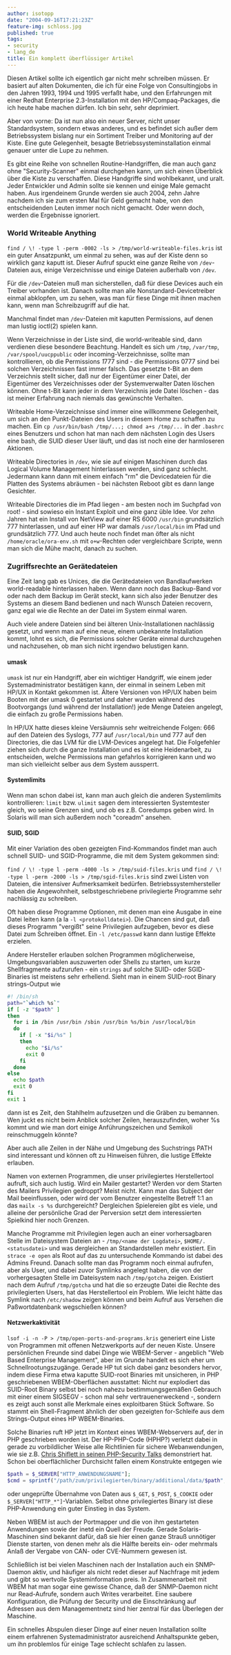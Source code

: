 ```yaml
---
author: isotopp
date: "2004-09-16T17:21:23Z"
feature-img: schloss.jpg
published: true
tags:
- security
- lang_de
title: Ein komplett überflüssiger Artikel
---
```

Diesen Artikel sollte ich eigentlich gar nicht mehr schreiben müssen. Er basiert auf alten Dokumenten, die ich für eine Folge von Consultingjobs in den Jahren 1993, 1994 und 1995 verfaßt habe, und den Erfahrungen mit einer Redhat Enterprise 2.3-Installation mit den HP/Compaq-Packages, die ich heute habe machen dürfen. Ich bin sehr, sehr deprimiert.

Aber von vorne: Da ist nun also ein neuer Server, nicht unser Standardsystem, sondern etwas anderes, und es befindet sich außer dem Betriebssystem bislang nur ein Sortiment Treiber und Monitoring auf der Kiste. Eine gute Gelegenheit, besagte Betriebssysteminstallation einmal genauer unter die Lupe zu nehmen.

Es gibt eine Reihe von schnellen Routine-Handgriffen, die man auch ganz ohne "Security-Scanner" einmal durchgehen kann, um sich einen Überblick über die Kiste zu verschaffen. Diese Handgriffe sind wohlbekannt, und uralt. Jeder Entwickler und Admin sollte sie kennen und einige Male gemacht haben. Aus irgendeinem Grunde werden sie auch 2004, zehn Jahre nachdem ich sie zum ersten Mal für Geld gemacht habe, von den entscheidenden Leuten immer noch nicht gemacht. Oder wenn doch, werden die Ergebnisse ignoriert.

### World Writeable Anything

`find / \! -type l -perm -0002 -ls > /tmp/world-writeable-files.kris` ist ein guter Ansatzpunkt, um einmal zu sehen, was auf der Kiste denn so wirklich ganz kaputt ist. Dieser Aufruf spuckt eine ganze Reihe von `/dev`-Dateien aus, einige Verzeichnisse und einige Dateien außerhalb von `/dev`.

Für die `/dev`-Dateien muß man sicherstellen, daß für diese Devices auch ein Treiber vorhanden ist. Danach sollte man alle Nonstandard-Devicetreiber einmal abklopfen, um zu sehen, was man für fiese Dinge mit ihnen machen kann, wenn man Schreibzugriff auf die hat.

Manchmal findet man `/dev`-Dateien mit kaputten Permissions, auf denen man lustig ioctl(2) spielen kann.

Wenn Verzeichnisse in der Liste sind, die world-writeable sind, dann verdienen diese besondere Beachtung. Handelt es sich um `/tmp`, `/var/tmp`, `/var/spool/uucppublic` oder incoming-Verzeichnisse, sollte man kontrollieren, ob die Permissions *1*777 sind - die Permissions 0777 sind bei solchen Verzeichnissen fast immer falsch. Das gesetzte t-Bit an dem Verzeichnis stellt sicher, daß nur der Eigentümer einer Datei, der Eigentümer des Verzeichnisses oder der Systemverwalter Daten löschen können. Ohne t-Bit kann jeder in dem Verzeichnis jede Datei löschen - das ist meiner Erfahrung nach niemals das gewünschte Verhalten.

Writeable Home-Verzeichnisse sind immer eine willkommene Gelegenheit, um sich an den Punkt-Dateien des Users in diesem Home zu schaffen zu machen. Ein `cp /usr/bin/bash /tmp/...; chmod a+s /tmp/...` in der `.bashrc` eines Benutzers und schon hat man nach dem nächsten Login des Users eine bash, die SUID dieser User läuft, und das ist noch eine der harmloseren Aktionen.

Writeable Directories in `/dev`, wie sie auf einigen Maschinen durch das Logical Volume Management hinterlassen werden, sind ganz schlecht. Jedermann kann dann mit einem einfach "rm" die Devicedateien für die Platten des Systems abräumen - bei nächsten Reboot gibt es dann lange Gesichter.

Writeable Directories die im Pfad liegen - am besten noch im Suchpfad von root! - sind sowieso ein Instant Exploit und eine ganz üble Idee. Vor zehn Jahren hat ein Install von NetView auf einer RS 6000 `/usr/bin` grundsätzlich 777 hinterlassen, und auf einer HP war damals `/usr/local/bin` im Pfad und grundsätzlich 777. Und auch heute noch findet man öfter als nicht `/home/oracle/ora-env.sh` mit `o+w`-Rechten oder vergleichbare Scripte, wenn man sich die Mühe macht, danach zu suchen.

### Zugriffsrechte an Gerätedateien

Eine Zeit lang gab es Unices, die die Gerätedateien von Bandlaufwerken world-readable hinterlassen haben. Wenn dann noch das Backup-Band vor oder nach dem Backup im Gerät steckt, kann sich also jeder Benutzer des Systems an diesem Band bedienen und nach Wunsch Dateien recovern, ganz egal wie die Rechte an der Datei im System einmal waren.

Auch viele andere Dateien sind bei älteren Unix-Installationen nachlässig gesetzt, und wenn man auf eine neue, einem unbekannte Installation kommt, lohnt es sich, die Permissions solcher Geräte einmal durchzugehen und nachzusehen, ob man sich nicht irgendwo belustigen kann.

#### umask

`umask` ist nur ein Handgriff, aber ein wichtiger Handgriff, wie einem jeder Systemadministrator bestätigen kann, der einmal in seinem Leben mit HP/UX in Kontakt gekommen ist. Ältere Versionen von HP/UX haben beim Booten mit der umask 0 gestartet und daher wurden während des Bootvorgangs (und während der Installation!) jede Menge Dateien angelegt, die einfach zu große Permissions haben.

In HP/UX hatte dieses kleine Versäumnis sehr weitreichende Folgen: 666 auf den Dateien des Syslogs, 777 auf `/usr/local/bin` und 777 auf den Directories, die das LVM für die LVM-Devices angelegt hat. Die Folgefehler ziehen sich durch die ganze Installation und es ist eine Heidenarbeit, zu entscheiden, welche Permissions man gefahrlos korrigieren kann und wo man sich vielleicht selber aus dem System aussperrt.

#### Systemlimits

Wenn man schon dabei ist, kann man auch gleich die anderen Systemlimits kontrollieren: `limit` bzw. `ulimit` sagen dem interessierten Systemtester gleich, wo seine Grenzen sind, und ob es z.B. Coredumps geben wird. In Solaris will man sich außerdem noch "coreadm" ansehen.

#### SUID, SGID

Mit einer Variation des oben gezeigten Find-Kommandos findet man auch schnell SUID- und SGID-Programme, die mit dem System gekommen sind:

`find / \! -type l -perm -4000 -ls > /tmp/suid-files.kris` und `find / \! -type l -perm -2000 -ls > /tmp/sgid-files.kris` sind zwei Listen von Dateien, die intensiver Aufmerksamkeit bedürfen. Betriebssystemhersteller haben die Angewohnheit, selbstgeschriebene privilegierte Programme sehr nachlässig zu schreiben.

Oft haben diese Programme Optionen, mit denen man eine Ausgabe in eine Datei leiten kann (a la `-l <protokolldatei>`). Die Chancen sind gut, daß dieses Programm "vergißt" seine Privilegien aufzugeben, bevor es diese Datei zum Schreiben öffnet. Ein `-l /etc/passwd` kann dann lustige Effekte erzielen.

Andere Hersteller erlauben solchen Programmen möglicherweise, Umgebungsvariablen auszuwerten oder Shells zu starten, um kurze Shellfragmente aufzurufen - ein `strings` auf solche SUID- oder SGID-Binaries ist meistens sehr erhellend. Sieht man in einem SUID-root Binary strings-Output wie

```bash
#! /bin/sh
path="`which %s`"
if [ -z "$path" ]
then
  for i in /bin /usr/bin /sbin /usr/bin %s/bin /usr/local/bin
  do
    if [ -x "$i/%s" ]
    then
      echo "$i/%s"
      exit 0
    fi
  done
else
  echo $path
  exit 0
fi
exit 1
```

dann ist es Zeit, den Stahlhelm aufzusetzen und die Gräben zu bemannen. Wen juckt es nicht beim Anblick solcher Zeilen, herauszufinden, woher %s kommt und wie man dort einige Anführungszeichen und Semikoli reinschmuggeln könnte?

Aber auch alle Zeilen in der Nähe und Umgebung des Suchstrings PATH sind interessant und können oft zu Hinweisen führen, die lustige Effekte erlauben.

Namen von externen Programmen, die unser privilegiertes Herstellertool aufruft, sich auch lustig. Wird ein Mailer gestartet? Werden vor dem Starten des Mailers Privilegien gedroppt? Meist nicht. Kann man das Subject der Mail beeinflussen, oder wird der vom Benutzer eingestellte Betreff 1:1 an das `mailx -s %s` durchgereicht? Dergleichen Spielereien gibt es viele, und alleine der persönliche Grad der Perversion setzt dem interessierten Spielkind hier noch Grenzen.

Manche Programme mit Privilegien legen auch an einer vorhersagbaren Stelle im Dateisystem Dateien an - `/tmp/<name der Logdatei>`, `$HOME/.<statusdatei>` und was dergleichen an Standardstellen mehr existiert. Ein `strace -e open` als Root auf das zu untersuchende Kommando ist dabei des Admins Freund. Danach sollte man das Programm noch einmal aufrufen, aber als User, und dabei zuvor Symlinks angelegt haben, die von der vorhergesagten Stelle im Dateisystem nach `/tmp/gotcha` zeigen. Existiert nach dem Aufruf `/tmp/gotcha` und hat die so erzeugte Datei die Rechte des privilegierten Users, hat das Herstellertool ein Problem. Wie leicht hätte das Symlink nach `/etc/shadow` zeigen können und beim Aufruf aus Versehen die Paßwortdatenbank wegschießen können?

#### Netzwerkaktivität

`lsof -i -n -P > /tmp/open-ports-and-programs.kris` generiert eine Liste von Programmen mit offenen Netzwerkports auf der neuen Kiste. Unsere persönlichen Freunde sind dabei Dinge wie WBEM-Server - angeblich "Web Based Enterprise Management", aber im Grunde handelt es sich eher um Schnellrootungszugänge. Gerade HP tut sich dabei ganz besonders hervor, indem diese Firma etwa kaputte SUID-root Binaries mit unsicheren, in PHP geschriebenen WBEM-Oberflächen ausstattet: Nicht nur explodiert das SUID-Root Binary selbst bei noch nahezu bestimmungsgemäßen Gebrauch mit einer einem SIGSEGV - schon mal sehr vertrauenerweckend -, sondern es zeigt auch sonst alle Merkmale eines exploitbaren Stück Software. So stammt ein Shell-Fragment ähnlich der oben gezeigten for-Schleife aus dem Strings-Output eines HP WBEM-Binaries.

Solche Binaries ruft HP jetzt im Kontext eines WBEM-Webservers auf, der in PHP geschrieben worden ist. Der HP-PHP-Code (HPHP?) verletzt dabei in gerade zu vorbildlicher Weise alle Richtlinien für sichere Webanwendungen, wie sie z.B.
[Chris Shiflett in seinen PHP-Security Talks](http://shiflett.org/talks/oscon2004/php-security) demonstriert hat. Schon bei oberflächlicher Durchsicht fallen einem Konstrukte entgegen wie

```php
$path = $_SERVER["HTTP_ANWENDUNGSNAME"];
$cmd = sprintf("/path/zum/privilegierten/binary/additional/data/$path";
```

oder ungeprüfte Übernahme von Daten aus `$_GET`, `$_POST`, `$_COOKIE` oder `$_SERVER["HTTP_*"]`-Variablen. Selbst ohne privilegiertes Binary ist diese PHP-Anwendung ein guter Einstieg in das System.

Neben WBEM ist auch der Portmapper und die von ihm gestarteten Anwendungen sowie der inetd ein Quell der Freude. Gerade Solaris-Maschinen sind bekannt dafür, daß sie hier einen ganze Strauß unnötiger Dienste starten, von denen mehr als die Hälfte bereits ein- oder mehrmals Anlaß der Vergabe von CAN- oder CVE-Nummern gewesen ist.

Schließlich ist bei vielen Maschinen nach der Installation auch ein SNMP-Daemon aktiv, und häufiger als nicht redet dieser auf Nachfrage mit jedem und gibt so wertvolle Systeminformation preis. In Zusammenarbeit mit WBEM hat man sogar eine gewisse Chance, daß der SNMP-Daemon nicht nur Read-Aufrufe, sondern auch Writes verarbeitet. Eine saubere Konfiguration, die Prüfung der Security und die Einschränkung auf Adressen aus dem Managementnetz sind hier zentral für das Überlegen der Maschine.

Ein schnelles Abspulen dieser Dinge auf einer neuen Installation sollte einem erfahrenen Systemadministrator ausreichend Anhaltspunkte geben, um ihn problemlos für einige Tage schlecht schlafen zu lassen.
